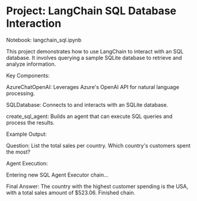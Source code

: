 # Project: LangChain SQL Database Interaction

Notebook: langchain_sql.ipynb

This project demonstrates how to use LangChain to interact with an SQL database. It involves querying a sample SQLite database to retrieve and analyze information.

Key Components:

AzureChatOpenAI: Leverages Azure's OpenAI API for natural language processing.

SQLDatabase: Connects to and interacts with an SQLite database.

create_sql_agent: Builds an agent that can execute SQL queries and process the results.

Example Output:

Question: List the total sales per country. Which country's customers spent the most?

Agent Execution:

Entering new SQL Agent Executor chain...

Final Answer: The country with the highest customer spending is the USA, with a total sales amount of $523.06.
Finished chain.
